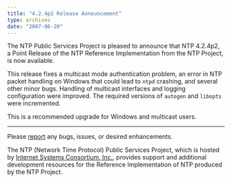 ```yaml
---
title: "4.2.4p2 Release Announcement"
type: archives
date: "2007-06-20"
---
```


The NTP Public Services Project is pleased to announce that NTP 4.2.4p2, a Point Release of the NTP Reference Implementation from the NTP Project, is now available.

This release fixes a multicast mode authentication problem, an error in NTP packet handling on Windows that could lead to `ntpd` crashing, and several other minor bugs. Handling of multicast interfaces and logging configuration were improved. The required versions of `autogen` and `libopts` were incremented.

This is a recommended upgrade for Windows and multicast users.

* * *

Please [report](https://bugs.ntp.org/) any bugs, issues, or desired enhancements.

The NTP (Network Time Protocol) Public Services Project, which is hosted by [Internet Systems Consortium, Inc.](https://www.isc.org/), provides support and additional development resources for the Reference Implementation of NTP produced by the NTP Project.